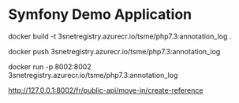 Symfony Demo Application
========================

docker build -t 3snetregistry.azurecr.io/tsme/php7.3:annotation_log .

docker push 3snetregistry.azurecr.io/tsme/php7.3:annotation_log

docker run -p 8002:8002 3snetregistry.azurecr.io/tsme/php7.3:annotation_log

http://127.0.0.1:8002/fr/public-api/move-in/create-reference


